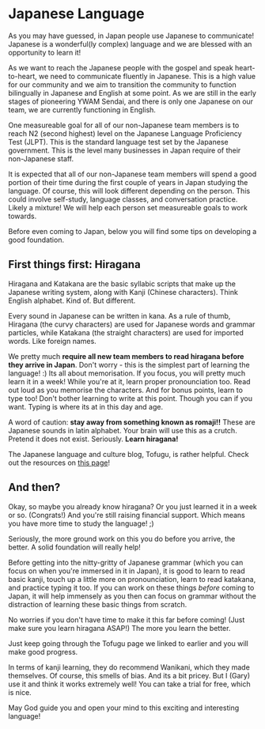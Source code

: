 # Japanese Language

As you may have guessed, in Japan people use Japanese to communicate! Japanese is a wonderful(ly complex) language and we are blessed with an opportunity to learn it!

As we want to reach the Japanese people with the gospel and speak heart-to-heart, we need to communicate fluently in Japanese. This is a high value for our community and we aim to transition the community to function bilingually in Japanese and English at some point. As we are still in the early stages of pioneering YWAM Sendai, and there is only one Japanese on our team, we are currently functioning in English.

One measureable goal for all of our non-Japanese team members is to reach N2 (second highest) level on the Japanese Language Proficiency Test (JLPT). This is the standard language test set by the Japanese government. This is the level many businesses in Japan require of their non-Japanese staff.

It is expected that all of our non-Japanese team members will spend a good portion of their time during the first couple of years in Japan studying the language. Of course, this will look different depending on the person. This could involve self-study, language classes, and conversation practice. Likely a mixture! We will help each person set measureable goals to work towards.

Before even coming to Japan, below you will find some tips on developing a good foundation.

## First things first: Hiragana

Hiragana and Katakana are the basic syllabic scripts that make up the Japanese writing system, along with Kanji (Chinese characters). Think English alphabet. Kind of. But different.

Every sound in Japanese can be written in kana. As a rule of thumb, Hiragana (the curvy characters) are used for Japanese words and grammar particles, while Katakana (the straight characters) are used for imported words. Like foreign names.

We pretty much **require all new team members to read hiragana before they arrive in Japan**. Don't worry - this is the simplest part of learning the language! :) Its all about memorisation. If you focus, you will pretty much learn it in a week! While you're at it, learn proper pronounciation too. Read out loud as you memorise the characters. And for bonus points, learn to type too! Don't bother learning to write at this point. Though you can if you want. Typing is where its at in this day and age.

A word of caution: **stay away from something known as romaji!!** These are Japanese sounds in latin alphabet. Your brain will use this as a crutch. Pretend it does not exist. Seriously. **Learn hiragana!**

The Japanese language and culture blog, Tofugu, is rather helpful. Check out the resources on [this page](https://www.tofugu.com/learn-japanese/)!

## And then?

Okay, so maybe you already know hiragana? Or you just learned it in a week or so. (Congrats!) And you're still raising financial support. Which means you have more time to study the language! ;)

Seriously, the more ground work on this you do before you arrive, the better. A solid foundation will really help!

Before getting into the nitty-gritty of Japanese grammar (which you can focus on when you're immersed in it in Japan), it is good to learn to read basic kanji, touch up a little more on pronounciation, learn to read katakana, and practice typing it too. If you can work on these things *before* coming to Japan, it will help immensely as you then can focus on grammar without the distraction of learning these basic things from scratch.

No worries if you don't have time to make it this far before coming! (Just make sure you learn hiragana ASAP!) The more you learn the better.

Just keep going through the Tofugu page we linked to earlier and you will make good progress.

In terms of kanji learning, they do recommend Wanikani, which they made themselves. Of course, this smells of bias. And its a bit pricey. But I (Gary) use it and think it works extremely well! You can take a trial for free, which is nice.

May God guide you and open your mind to this exciting and interesting language!